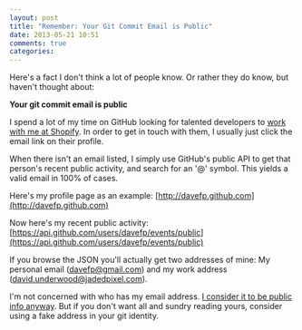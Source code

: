 ```yaml
---
layout: post
title: "Remember: Your Git Commit Email is Public"
date: 2013-05-21 10:51
comments: true
categories:
---
```


Here's a fact I don't think a lot of people know. Or rather they do know, but haven't thought about:

__Your git commit email is public__

I spend a lot of my time on GitHub looking for talented developers to [work with me at Shopify](http://shopify.com/careers). In order to get in touch with them, I usually just click the email link on their profile.

When there isn't an email listed, I simply use GitHub's public API to get that person's recent public activity, and search for an '@' symbol. This yields a valid email in 100% of cases.

Here's my profile page as an example: [http://davefp.github.com](http://davefp.github.com)

Now here's my recent public activity: [https://api.github.com/users/davefp/events/public](https://api.github.com/users/davefp/events/public)

If you browse the JSON you'll actually get two addresses of mine: My personal email (davefp@gmail.com) and my work address (david.underwood@jadedpixel.com).

I'm not concerned with who has my email address. [I consider it to be public info anyway](http://theflyingdeveloper.com/why-i-dont-obfuscate-my-email/). But if you don't want all and sundry reading yours, consider using a fake address in your git identity.